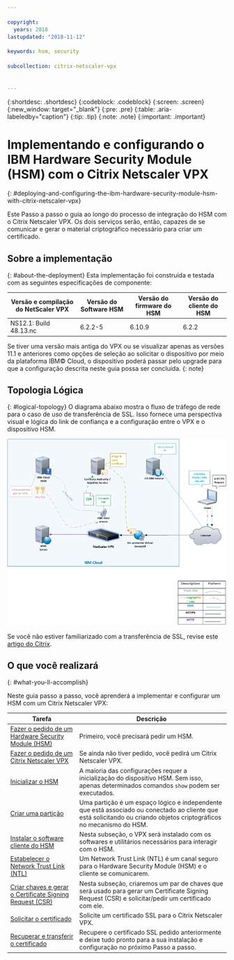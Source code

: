 ```yaml
---

copyright:
  years: 2018
lastupdated: "2018-11-12"

keywords: hsm, security

subcollection: citrix-netscaler-vpx


---
```


{:shortdesc: .shortdesc}
{:codeblock: .codeblock}
{:screen: .screen}
{:new_window: target="_blank"}
{:pre: .pre}
{:table: .aria-labeledby="caption"}
{:tip: .tip}
{:note: .note}
{:important: .important}

# Implementando e configurando o IBM Hardware Security Module (HSM) com o Citrix Netscaler VPX
{: #deploying-and-configuring-the-ibm-hardware-security-module-hsm-with-citrix-netscaler-vpx}

Este Passo a passo o guia ao longo do processo de integração do HSM com o Citrix Netscaler VPX. Os dois serviços serão, então, capazes de se comunicar e gerar o material criptográfico necessário para criar um certificado.

## Sobre a implementação
{: #about-the-deployment}
Esta implementação foi construída e testada com as seguintes especificações de componente:

| Versão e compilação do NetScaler VPX	| Versão do Software HSM | Versão do firmware do HSM | Versão do cliente do HSM |
| ------------- | ------------- | ------------- | ------------- |
| NS12.1: Build 48.13.nc | 6.2.2-5 | 6.10.9 | 6.2.2 |

Se tiver uma versão mais antiga do VPX ou se visualizar apenas as versões 11.1 e anteriores como opções de seleção ao solicitar o dispositivo por meio da plataforma IBM© Cloud, o dispositivo poderá passar pelo upgrade para que a configuração descrita neste guia possa ser concluída.
{: note}

## Topologia Lógica
{: #logical-topology}
O diagrama abaixo mostra o fluxo de tráfego de rede para o caso de uso de transferência de SSL. Isso fornece uma perspectiva visual e lógica do link de confiança e a configuração entre o VPX e o dispositivo HSM.

<img src="images/network-flows-logical-topology.jpg" alt="drawing" style="width: 700px;"/>

Se você não estiver familiarizado com a transferência de SSL, revise este [artigo do Citrix](https://docs.citrix.com/en-us/netscaler/12-1/ssl.html).

## O que você realizará

{: #what-you-ll-accomplish}

Neste guia passo a passo, você aprenderá a implementar e configurar um HSM com um Citrix Netscaler VPX:

Tarefa  | Descrição
------------- | -------------
[Fazer o pedido de um Hardware Security Module (HSM)](/docs/infrastructure/citrix-netscaler-vpx?topic=citrix-netscaler-vpx-order-the-ibm-hardware-security-module-hsm-) | Primeiro, você precisará pedir um HSM.
[Fazer o pedido de um Citrix Netscaler VPX](/docs/infrastructure/citrix-netscaler-vpx?topic=citrix-netscaler-vpx-order-a-citrix-netscaler-vpx) | Se ainda não tiver pedido, você pedirá um Citrix Netscaler VPX.
[Inicializar o HSM](/docs/infrastructure/citrix-netscaler-vpx?topic=citrix-netscaler-vpx-initialize-ibm-hardware-security-module-hsm-) | A maioria das configurações requer a inicialização do dispositivo HSM. Sem isso, apenas determinados comandos `show` podem ser executados.
[Criar uma partição](/docs/infrastructure/citrix-netscaler-vpx?topic=citrix-netscaler-vpx-create-a-partition) | Uma partição é um espaço lógico e independente que está associado ou conectado ao cliente que está solicitando ou criando objetos criptográficos no mecanismo do HSM.
[Instalar o software cliente do HSM](/docs/infrastructure/citrix-netscaler-vpx?topic=citrix-netscaler-vpx-install-the-ibm-hardware-security-module-hsm-client-software) | Nesta subseção, o VPX será instalado com os softwares e utilitários necessários para interagir com o HSM. |
[Estabelecer o Network Trust Link (NTL)](/docs/infrastructure/citrix-netscaler-vpx?topic=citrix-netscaler-vpx-establish-a-network-trust-link-ntl-) | Um Network Trust Link (NTL) é um canal seguro para o Hardware Security Module (HSM) e o cliente se comunicarem. |
[Criar chaves e gerar o Certificate Signing Request (CSR)](/docs/infrastructure/citrix-netscaler-vpx?topic=citrix-netscaler-vpx-create-keys-and-generate-the-certificate-signing-request-csr-) | Nesta subseção, criaremos um par de chaves que será usado para gerar um Certificate Signing Request (CSR) e solicitar/pedir um certificado com ele. |
[Solicitar o certificado](/docs/infrastructure/citrix-netscaler-vpx?topic=citrix-netscaler-vpx-order-an-ssl-certificate) | Solicite um certificado SSL para o Citrix Netscaler VPX.
[Recuperar e transferir o certificado](/docs/infrastructure/citrix-netscaler-vpx?topic=citrix-netscaler-vpx-retrieve-and-transfer-the-certificate) | Recupere o certificado SSL pedido anteriormente e deixe tudo pronto para a sua instalação e configuração no próximo Passo a passo.
